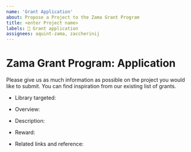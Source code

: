 ```yaml
---
name: 'Grant Application'
about: Propose a Project to the Zama Grant Program
title: <enter Project name>
labels: 📄 Grant application
assignees: aquint-zama, zaccherinij
---
```


# Zama Grant Program: Application

Please give us as much information as possible on the project you would like to submit. You can find inspiration from our existing list of grants.

<!-- What library is the project targeting? `fhEVM`, `TFHE-rs`, `Concrete`, `Concrete ML`, `Research` -->
- Library targeted:

<!-- Propose an overview: Short description of your project -->
- Overview:

<!-- Propose a Description: Complete and detailed description of your project -->
- Description:

<!-- Give an estimate of the grant you would like to received for this project (will be later validated by the Zama team) -->
- Reward:

<!-- Give any links that could help us learn more about your project (papers, articles, existing implementation…) -->
- Related links and reference:
